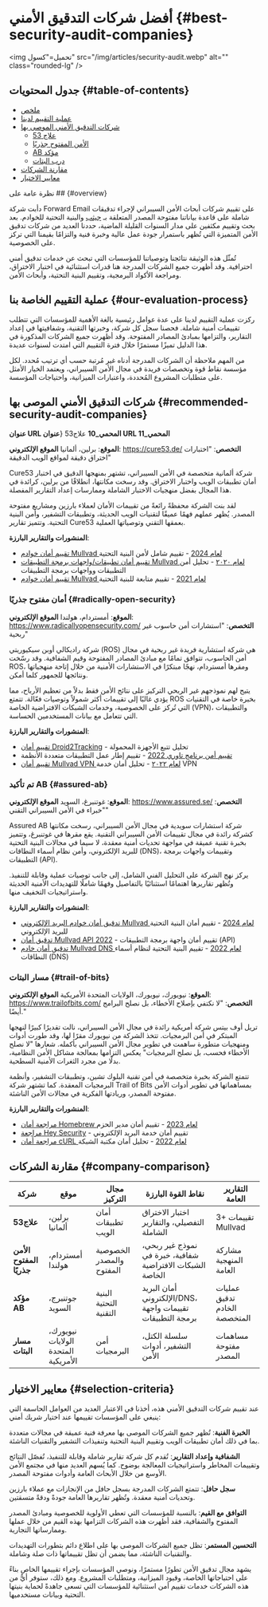 # أفضل شركات التدقيق الأمني {#best-security-audit-companies}

<img تحميل="كسول" src="/img/articles/security-audit.webp" alt="" class="rounded-lg" />

## جدول المحتويات {#table-of-contents}

* [ملخص](#overview)
* [عملية التقييم لدينا](#our-evaluation-process)
* [شركات التدقيق الأمني الموصى بها](#recommended-security-audit-companies)
  * [علاج 53](#cure53)
  * [الأمن المفتوح جذريًا](#radically-open-security)
  * [AB مؤكد](#assured-ab)
  * [درب البتات](#trail-of-bits)
* [مقارنة الشركات](#company-comparison)
* [معايير الاختيار](#selection-criteria)

نظرة عامة على ## {#overview}

دأبت شركة Forward Email على تقييم شركات أبحاث الأمن السيبراني لإجراء تدقيقات شاملة على قاعدة بياناتنا مفتوحة المصدر المتعلقة بـ [جيثب](https://github.com/forwardemail) والبنية التحتية للخوادم. بعد بحث وتقييم مكثفين على مدار السنوات القليلة الماضية، حددنا العديد من شركات تدقيق الأمن المتميزة التي تُظهر باستمرار جودة عمل عالية وخبرة فنية والتزامًا بقيمنا التي تركز على الخصوصية.

تُمثّل هذه الوثيقة نتائجنا وتوصياتنا للمؤسسات التي تبحث عن خدمات تدقيق أمني احترافية. وقد أظهرت جميع الشركات المدرجة هنا قدرات استثنائية في اختبار الاختراق، ومراجعة الأكواد البرمجية، وتقييم البنية التحتية، وأبحاث الأمن.

## عملية التقييم الخاصة بنا {#our-evaluation-process}

ركزت عملية التقييم لدينا على عدة عوامل رئيسية بالغة الأهمية للمؤسسات التي تتطلب تقييمات أمنية شاملة. فحصنا سجل كل شركة، وخبرتها التقنية، وشفافيتها في إعداد التقارير، والتزامها بمبادئ المصادر المفتوحة. وقد أظهرت جميع الشركات المذكورة في هذا الدليل تميزًا مستمرًا خلال فترة التقييم التي امتدت لسنوات عديدة.

من المهم ملاحظة أن الشركات المدرجة أدناه غير مُرتبة حسب أي ترتيب مُحدد. لكل مؤسسة نقاط قوة وتخصصات فريدة في مجال الأمن السيبراني، ويعتمد الخيار الأمثل على متطلبات المشروع المُحددة، واعتبارات الميزانية، واحتياجات المؤسسة.

## شركات التدقيق الأمني الموصى بها {#recommended-security-audit-companies}

__عنوان URL المحمي_10__ علاج53 {__عنوان URL المحمي_11__

**الموقع**: برلين، ألمانيا
**الموقع الإلكتروني**: <https://cure53.de/>
**التخصص**: "اختبارات اختراق دقيقة لمواقع الويب الدقيقة"

Cure53 شركة ألمانية متخصصة في الأمن السيبراني، تشتهر بمنهجها الدقيق في اختبار أمان تطبيقات الويب واختبار الاختراق. وقد رسخت مكانتها، انطلاقًا من برلين، كرائدة في هذا المجال بفضل منهجيات الاختبار الشاملة وممارسات إعداد التقارير المفصلة.

لقد بنت الشركة محفظةً رائعةً من تقييمات الأمان لعملاء بارزين ومشاريع مفتوحة المصدر. يُظهر عملهم فهمًا عميقًا لتقنيات الويب الحديثة، وتطبيقات التشفير، وأمن البنية التحتية. وتتميز تقارير Cure53 بعمقها التقني وتوصياتها العملية.

**المنشورات والتقارير البارزة**:

* [تقييم أمان خوادم Mullvad لعام 2024](https://cure53.de/pentest-report_mullvad\_2024\_v1.pdf) - تقييم شامل لأمن البنية التحتية
* [تقييم أمان تطبيقات/واجهات برمجة التطبيقات Mullvad لعام ٢٠٢٠](https://cure53.de/pentest-report_mullvad\_2020\_v2.pdf) - تحليل أمن التطبيقات وواجهات برمجة التطبيقات
* [تقييم أمان خوادم Mullvad لعام 2021](https://cure53.de/pentest-report_mullvad\_2021\_v1.pdf) - تقييم متابعة للبنية التحتية

### أمان مفتوح جذريًا {#radically-open-security}

**الموقع**: أمستردام، هولندا
**الموقع الإلكتروني**: <https://www.radicallyopensecurity.com/>
**التخصص**: "استشارات أمن حاسوب غير ربحية"

شركة راديكالي أوبن سيكيوريتي (ROS) هي شركة استشارية فريدة غير ربحية في مجال أمن الحاسوب، تتوافق تمامًا مع مبادئ المصادر المفتوحة وقيم الشفافية. وقد رسّخت ROS، ومقرها أمستردام، نهجًا مبتكرًا في الاستشارات الأمنية من خلال إتاحة منهجياتها ونتائجها للجمهور كلما أمكن.

يتيح لهم نموذجهم غير الربحي التركيز على نتائج الأمن فقط بدلاً من تعظيم الأرباح، مما يؤدي غالبًا إلى تقييمات أكثر شمولاً وتوصيات فعّالة. تتمتع ROS بخبرة خاصة في التقنيات التي تُركز على الخصوصية، وخدمات الشبكات الافتراضية الخاصة (VPN)، والتطبيقات التي تتعامل مع بيانات المستخدمين الحساسة.

**المنشورات والتقارير البارزة**:

* [تقييم أمان Droid2Tracking](https://github.com/radicallyopensecurity/ros-website/blob/main/ros-public-reports/ROS%20-%20OnNet%20-%20OF-Droid2Tracking%20the%20Trackers%20-%202022.pdf) - تحليل تتبع الأجهزة المحمولة
* [تقييم أمن برنامج تاوري 2022](https://github.com/radicallyopensecurity/ros-website/blob/main/ros-public-reports/ROS%20-%20The%20Tauri%20Programme%20-2022.pdf) - تقييم إطار عمل التطبيقات متعددة الأنظمة
* [تقييم أمان Mullvad VPN لعام ٢٠٢٢](https://github.com/radicallyopensecurity/ros-website/blob/main/ros-public-reports/ROS%20-%20Mullvad%20VPN%202022.pdf) - تحليل أمان خدمة VPN

### تم تأكيد AB {#assured-ab}

**الموقع**: غوتنبرغ، السويد
**الموقع الإلكتروني**: <https://www.assured.se/>
**التخصص**: "خبراء في الأمن السيبراني التقني"

Assured AB شركة استشارات سويدية في مجال الأمن السيبراني، رسخت مكانتها كشركة رائدة في مجال تقييمات الأمن السيبراني التقنية. يقع مقرها في غوتنبرغ، وتتميز بخبرة تقنية عميقة في مواجهة تحديات أمنية معقدة، لا سيما في مجالات البنية التحتية للبريد الإلكتروني، وأمن نظام أسماء النطاقات (DNS)، وتقييمات واجهات برمجة التطبيقات (API).

يركز نهج الشركة على التحليل الفني الشامل، إلى جانب توصيات عملية وقابلة للتنفيذ. وتُظهر تقاريرها اهتمامًا استثنائيًا بالتفاصيل وفهمًا شاملًا للتهديدات الأمنية الحديثة واستراتيجيات التخفيف منها.

**المنشورات والتقارير البارزة**:

* [تدقيق أمان خوادم البريد الإلكتروني Mullvad لعام 2024](https://www.assured.se/publications/Assured_Mullvad_email_server_audit\_2024.pdf) - تقييم أمان البنية التحتية للبريد الإلكتروني
* [تدقيق أمان Mullvad API 2022](https://www.assured.se/publications/Assured_Mullvad_API_audit_report\_2022.pdf) - تقييم أمان واجهة برمجة التطبيقات (API)
* [تدقيق أمان خادم Mullvad DNS لعام 2022](https://www.assured.se/publications/Assured_Mullvad_DNS_server_audit_report\_2022.pdf) - تقييم البنية التحتية لنظام أسماء النطاقات (DNS)

### مسار البتات {#trail-of-bits}

**الموقع**: نيويورك، نيويورك، الولايات المتحدة الأمريكية
**الموقع الإلكتروني**: <https://www.trailofbits.com/>
**التخصص**: "لا نكتفي بإصلاح الأخطاء، بل نصلح البرامج أيضًا."

تريل أوف بيتس شركة أمريكية رائدة في مجال الأمن السيبراني، نالت تقديرًا كبيرًا لنهجها المبتكر في أمن البرمجيات. تتخذ الشركة من نيويورك مقرًا لها، وقد طورت أدوات ومنهجيات متطورة ساهمت في تطوير مجال الأمن السيبراني بأكمله. شعارها "لا نصلح الأخطاء فحسب، بل نصلح البرمجيات" يعكس التزامها بمعالجة مشاكل الأمن النظامية، بدلًا من مجرد الثغرات الأمنية السطحية.

تتمتع الشركة بخبرة متخصصة في أمن تقنية البلوك تشين، وتطبيقات التشفير، وأنظمة البرمجيات المعقدة. كما تشتهر شركة Trail of Bits بمساهماتها في تطوير أدوات الأمن مفتوحة المصدر، وريادتها الفكرية في مجالات الأمن الناشئة.

**المنشورات والتقارير البارزة**:

* [مراجعة أمان Homebrew لعام 2023](https://github.com/trailofbits/publications/blob/master/reviews/2023-08-28-homebrew-securityreview.pdf) - تقييم أمان مدير الحزم
* [مراجعة Hey Security](https://github.com/trailofbits/publications/blob/master/reviews/Hey.pdf) - تقييم أمان خدمة البريد الإلكتروني
* [مراجعة أمان cURL لعام 2022](https://github.com/trailofbits/publications/blob/master/reviews/2022-12-curl-securityreview.pdf) - تحليل أمان مكتبة الشبكة

## مقارنة الشركات {#company-comparison}

| شركة | موقع | مجال التركيز | نقاط القوة البارزة | التقارير العامة |
| --------------------------- | ---------------------- | ------------------------ | ----------------------------------------------------- | -------------------------- |
| **علاج53** | برلين، ألمانيا | أمان تطبيقات الويب | اختبار الاختراق التفصيلي، والتقارير الشاملة | 3+ تقييمات Mullvad |
| **الأمن المفتوح جذريًا** | أمستردام، هولندا | الخصوصية والمصدر المفتوح | نموذج غير ربحي، شفافية، خبرة في الشبكات الافتراضية الخاصة | مشاركة المنهجية العامة |
| **مؤكد AB** | جوتنبرج، السويد | البنية التحتية التقنية | أمان البريد الإلكتروني/DNS، تقييمات واجهة برمجة التطبيقات | عمليات تدقيق الخادم المتخصصة |
| **مسار البتات** | نيويورك، الولايات المتحدة الأمريكية | أمن البرمجيات | سلسلة الكتل، التشفير، أدوات الأمن | مساهمات مفتوحة المصدر |

## معايير الاختيار {#selection-criteria}

عند تقييم شركات التدقيق الأمني هذه، أخذنا في الاعتبار العديد من العوامل الحاسمة التي ينبغي على المؤسسات تقييمها عند اختيار شريك أمني:

**الخبرة الفنية**: تُظهر جميع الشركات الموصى بها معرفة فنية عميقة في مجالات متعددة بما في ذلك أمان تطبيقات الويب وتقييم البنية التحتية وتنفيذات التشفير والتقنيات الناشئة.

**الشفافية وإعداد التقارير**: تُقدم كل شركة تقارير شاملة وقابلة للتنفيذ، تُفصّل النتائج وتقييمات المخاطر واستراتيجيات المعالجة بوضوح. كما يُسهم العديد منها في مجتمع الأمن الأوسع من خلال الأبحاث العامة وأدوات مفتوحة المصدر.

**سجل حافل**: تتمتع الشركات المدرجة بسجل حافل من الإنجازات مع عملاء بارزين وتحديات أمنية معقدة. وتُظهر تقاريرها العامة جودةً ودقةً متسقتين.

**التوافق مع القيم**: بالنسبة للمؤسسات التي تعطي الأولوية للخصوصية ومبادئ المصدر المفتوح والشفافية، فقد أظهرت هذه الشركات التزامها بهذه القيم من خلال عملها وممارساتها التجارية.

**التحسين المستمر**: تظل جميع الشركات الموصى بها على اطلاع دائم بتطورات التهديدات والتقنيات الناشئة، مما يضمن أن تظل تقييماتها ذات صلة وشاملة.

يشهد مجال تدقيق الأمن تطورًا مستمرًا، ونوصي المؤسسات بإجراء تقييمها الخاص بناءً على احتياجاتها الخاصة، وقيود الميزانية، ومتطلبات المشروع. ومع ذلك، ستوفر أيٌّ من هذه الشركات خدمات تقييم أمن استثنائية للمؤسسات التي تسعى جاهدةً لحماية بنيتها التحتية وبيانات مستخدميها.